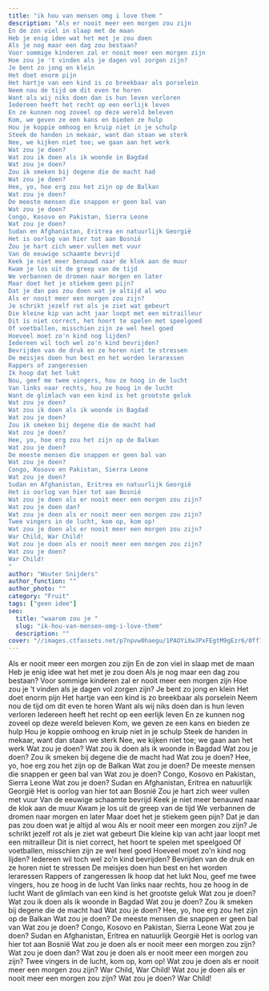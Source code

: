 ```yaml
---
title: "ik hou van mensen omg i love them "
description: "Als er nooit meer een morgen zou zijn
En de zon viel in slaap met de maan
Heb je enig idee wat het met je zou doen
Als je nog maar een dag zou bestaan?
Voor sommige kinderen zal er nooit meer een morgen zijn
Hoe zou je 't vinden als je dagen vol zorgen zijn?
Je bent zo jong en klein
Het doet enorm pijn
Het hartje van een kind is zo breekbaar als porselein
Neem nou de tijd om dit even te horen
Want als wij niks doen dan is hun leven verloren
Iedereen heeft het recht op een eerlijk leven
En ze kunnen nog zoveel op deze wereld beleven
Kom, we geven ze een kans en bieden ze hulp
Hou je koppie omhoog en kruip niet in je schulp
Steek de handen in mekaar, want dan staan we sterk
Nee, we kijken niet toe; we gaan aan het werk
Wat zou je doen?
Wat zou ik doen als ik woonde in Bagdad
Wat zou je doen?
Zou ik smeken bij degene die de macht had
Wat zou je doen?
Hee, yo, hoe erg zou het zijn op de Balkan
Wat zou je doen?
De meeste mensen die snappen er geen bal van
Wat zou je doen?
Congo, Kosovo en Pakistan, Sierra Leone
Wat zou je doen?
Sudan en Afghanistan, Eritrea en natuurlijk Georgië
Het is oorlog van hier tot aan Bosnië
Zou je hart zich weer vullen met vuur
Van de eeuwige schaamte bevrijd
Keek je niet meer benauwd naar de klok aan de muur
Kwam je los uit de greep van de tijd
We verbannen de dromen naar morgen en later
Maar doet het je stiekem geen pijn?
Dat je dan pas zou doen wat je altijd al wou
Als er nooit meer een morgen zou zijn?
Je schrikt jezelf rot als je ziet wat gebeurt
Die kleine kip van acht jaar loopt met een mitrailleur
Dit is niet correct, het hoort te spelen met speelgoed
Of voetballen, misschien zijn ze wel heel goed
Hoeveel moet zo'n kind nog lijden?
Iedereen wil toch wel zo'n kind bevrijden?
Bevrijden van de druk en ze horen niet te stressen
De meisjes doen hun best en het worden leraressen
Rappers of zangeressen
Ik hoop dat het lukt
Nou, geef me twee vingers, hou ze hoog in de lucht
Van links naar rechts, hou ze hoog in de lucht
Want de glimlach van een kind is het grootste geluk
Wat zou je doen?
Wat zou ik doen als ik woonde in Bagdad
Wat zou je doen?
Zou ik smeken bij degene die de macht had
Wat zou je doen?
Hee, yo, hoe erg zou het zijn op de Balkan
Wat zou je doen?
De meeste mensen die snappen er geen bal van
Wat zou je doen?
Congo, Kosovo en Pakistan, Sierra Leone
Wat zou je doen?
Sudan en Afghanistan, Eritrea en natuurlijk Georgië
Het is oorlog van hier tot aan Bosnië
Wat zou je doen als er nooit meer een morgen zou zijn?
Wat zou je doen dan?
Wat zou je doen als er nooit meer een morgen zou zijn?
Twee vingers in de lucht, kom op, kom op!
Wat zou je doen als er nooit meer een morgen zou zijn?
War Child, War Child!
Wat zou je doen als er nooit meer een morgen zou zijn?
Wat zou je doen?
War Child!
"
author: "Wouter Snijders"
author_function: ""
author_photo: ""
category: "Fruit"
tags: ["geen idee"]
seo:
  title: "waarom zou je "
  slug: "ik-hou-van-mensen-omg-i-love-them"
  description: ""
cover: "//images.ctfassets.net/p7npvw0haegu/1PAOYiXwJPxFEgtM9gEzr6/0ff145b18ba5f5e3c547ae23fe8ab7e9/roodbeest.jpg"
---
```


Als er nooit meer een morgen zou zijn
En de zon viel in slaap met de maan
Heb je enig idee wat het met je zou doen
Als je nog maar een dag zou bestaan?
Voor sommige kinderen zal er nooit meer een morgen zijn
Hoe zou je 't vinden als je dagen vol zorgen zijn?
Je bent zo jong en klein
Het doet enorm pijn
Het hartje van een kind is zo breekbaar als porselein
Neem nou de tijd om dit even te horen
Want als wij niks doen dan is hun leven verloren
Iedereen heeft het recht op een eerlijk leven
En ze kunnen nog zoveel op deze wereld beleven
Kom, we geven ze een kans en bieden ze hulp
Hou je koppie omhoog en kruip niet in je schulp
Steek de handen in mekaar, want dan staan we sterk
Nee, we kijken niet toe; we gaan aan het werk
Wat zou je doen?
Wat zou ik doen als ik woonde in Bagdad
Wat zou je doen?
Zou ik smeken bij degene die de macht had
Wat zou je doen?
Hee, yo, hoe erg zou het zijn op de Balkan
Wat zou je doen?
De meeste mensen die snappen er geen bal van
Wat zou je doen?
Congo, Kosovo en Pakistan, Sierra Leone
Wat zou je doen?
Sudan en Afghanistan, Eritrea en natuurlijk Georgië
Het is oorlog van hier tot aan Bosnië
Zou je hart zich weer vullen met vuur
Van de eeuwige schaamte bevrijd
Keek je niet meer benauwd naar de klok aan de muur
Kwam je los uit de greep van de tijd
We verbannen de dromen naar morgen en later
Maar doet het je stiekem geen pijn?
Dat je dan pas zou doen wat je altijd al wou
Als er nooit meer een morgen zou zijn?
Je schrikt jezelf rot als je ziet wat gebeurt
Die kleine kip van acht jaar loopt met een mitrailleur
Dit is niet correct, het hoort te spelen met speelgoed
Of voetballen, misschien zijn ze wel heel goed
Hoeveel moet zo'n kind nog lijden?
Iedereen wil toch wel zo'n kind bevrijden?
Bevrijden van de druk en ze horen niet te stressen
De meisjes doen hun best en het worden leraressen
Rappers of zangeressen
Ik hoop dat het lukt
Nou, geef me twee vingers, hou ze hoog in de lucht
Van links naar rechts, hou ze hoog in de lucht
Want de glimlach van een kind is het grootste geluk
Wat zou je doen?
Wat zou ik doen als ik woonde in Bagdad
Wat zou je doen?
Zou ik smeken bij degene die de macht had
Wat zou je doen?
Hee, yo, hoe erg zou het zijn op de Balkan
Wat zou je doen?
De meeste mensen die snappen er geen bal van
Wat zou je doen?
Congo, Kosovo en Pakistan, Sierra Leone
Wat zou je doen?
Sudan en Afghanistan, Eritrea en natuurlijk Georgië
Het is oorlog van hier tot aan Bosnië
Wat zou je doen als er nooit meer een morgen zou zijn?
Wat zou je doen dan?
Wat zou je doen als er nooit meer een morgen zou zijn?
Twee vingers in de lucht, kom op, kom op!
Wat zou je doen als er nooit meer een morgen zou zijn?
War Child, War Child!
Wat zou je doen als er nooit meer een morgen zou zijn?
Wat zou je doen?
War Child!

